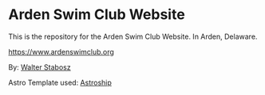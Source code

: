 # Arden Swim Club Website

This is the repository for the Arden Swim Club Website. In Arden, Delaware.

https://www.ardenswimclub.org

By: [Walter Stabosz](https://github.com/wstabosz)

Astro Template used: [Astroship](https://astroship.web3templates.com)

